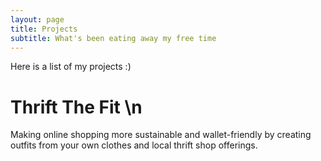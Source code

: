 ```yaml
---
layout: page
title: Projects
subtitle: What's been eating away my free time
---
```

Here is a list of my projects :)

# Thrift The Fit \n
Making online shopping more sustainable and wallet-friendly by creating outfits from your own clothes and local thrift shop offerings.

